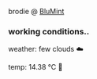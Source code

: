 brodie @ [BluMint](https://www.linkedin.com/company/blumint-io/)

<!--weather_start-->
### working conditions..

weather: few clouds ☁️

temp: 14.38 °C 👕

<!--weather_end-->
